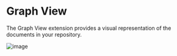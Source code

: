 # Graph View

The Graph View extension provides a visual representation of the documents in your repository.

![image](https://registry.yank-note.com/cdn/@yank-note/extension-graph-view/1.3.0/6e16b573-a9b7-4f40-a7a9-ffa32aa76ab5.png)

